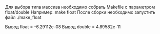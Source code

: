 Для выбора типа массива необходимо собрать Makefile с параметром float/double
Например: make float
После сборки необходимо запустить файл ./make_float

Вывод float = -6.29112e-08 
Вывод double = 4.89582e-11
